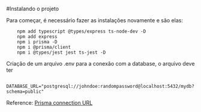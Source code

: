 #Instalando o projeto

Para começar, é necessário fazer as instalações novamente e são elas:
```
    npm add typescript @types/express ts-node-dev -D
    npm add express
    npm i prisma -D
    npm i @prisma/client
    npm i @types/jest jest ts-jest -D
```

Criação de um arquivo .env para a conexão com a database, o arquivo deve ter
```
    DATABASE_URL="postgresql://johndoe:randompassword@localhost:5432/mydb?schema=public"
```
Reference: [Prisma connection URL](https://www.prisma.io/docs/reference/database-reference/connection-urls)
